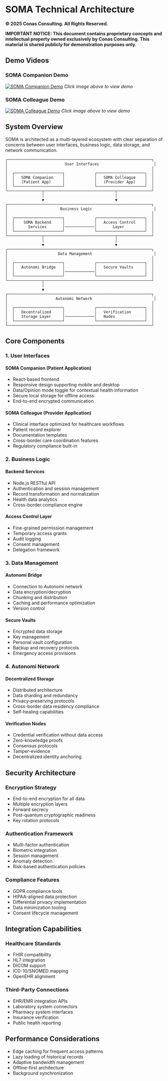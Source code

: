 # SOMA Technical Architecture

**© 2025 Conas Consulting. All Rights Reserved.**

**IMPORTANT NOTICE: This document contains proprietary concepts and intellectual property owned exclusively by Conas Consulting. This material is shared publicly for demonstration purposes only.**

## Demo Videos

### SOMA Companion Demo
[![SOMA Companion Demo](https://static.wixstatic.com/media/afc39f_570d18746af94c1194c513b7b23a3945~mv2.png)](https://video.wixstatic.com/video/afc39f_00b381825dae4ef6a8bae53b3a350744/1080p/mp4/file.mp4)
*Click image above to view demo*

### SOMA Colleague Demo
[![SOMA Colleague Demo](https://static.wixstatic.com/media/afc39f_02068bd3082742128ba57b3e17af2e5b~mv2.png)](https://video.wixstatic.com/video/afc39f_f40f1cd5fca241b4998b3f551a51c627/1080p/mp4/file.mp4)
*Click image above to view demo*

## System Overview

SOMA is architected as a multi-layered ecosystem with clear separation of concerns between user interfaces, business logic, data storage, and network communication.

```
┌───────────────────────────────────────────────────────────────┐
│                         User Interfaces                        │
│                                                               │
│  ┌─────────────────────┐             ┌─────────────────────┐  │
│  │   SOMA Companion    │             │   SOMA Colleague    │  │
│  │   (Patient App)     │             │   (Provider App)    │  │
│  └─────────────────────┘             └─────────────────────┘  │
└───────────────┬───────────────────────────────┬───────────────┘
                │                               │
                ▼                               ▼
┌───────────────────────────────────────────────────────────────┐
│                       Business Logic                           │
│                                                               │
│  ┌─────────────────────┐             ┌─────────────────────┐  │
│  │    SOMA Backend     │             │   Access Control    │  │
│  │      Services       │─────────────│       Layer         │  │
│  └─────────────────────┘             └─────────────────────┘  │
└───────────────┬───────────────────────────────┬───────────────┘
                │                               │
                ▼                               ▼
┌───────────────────────────────────────────────────────────────┐
│                      Data Management                           │
│                                                               │
│  ┌─────────────────────┐             ┌─────────────────────┐  │
│  │   Autonomi Bridge   │             │   Secure Vaults     │  │
│  │                     │─────────────│                     │  │
│  └─────────────────────┘             └─────────────────────┘  │
└───────────────┬───────────────────────────────────────────────┘
                │                               
                ▼                               
┌───────────────────────────────────────────────────────────────┐
│                     Autonomi Network                           │
│                                                               │
│  ┌─────────────────────┐             ┌─────────────────────┐  │
│  │   Decentralized     │             │   Verification      │  │
│  │   Storage Layer     │─────────────│   Nodes             │  │
│  └─────────────────────┘             └─────────────────────┘  │
└───────────────────────────────────────────────────────────────┘
```

## Core Components

### 1. User Interfaces

#### SOMA Companion (Patient Application)
- React-based frontend
- Responsive design supporting mobile and desktop
- Data/Opinion mode toggle for contextual health information
- Secure local storage for offline access
- End-to-end encrypted communication

#### SOMA Colleague (Provider Application)
- Clinical interface optimized for healthcare workflows
- Patient record explorer
- Documentation templates
- Cross-border care coordination features
- Regulatory compliance built-in

### 2. Business Logic

#### Backend Services
- Node.js RESTful API
- Authentication and session management
- Record transformation and normalization
- Health data analytics
- Cross-border compliance engine

#### Access Control Layer
- Fine-grained permission management
- Temporary access grants
- Audit logging
- Consent management
- Delegation framework

### 3. Data Management

#### Autonomi Bridge
- Connection to Autonomi network
- Data encryption/decryption
- Chunking and distribution
- Caching and performance optimization
- Version control

#### Secure Vaults
- Encrypted data storage
- Key management
- Personal vault configuration
- Backup and recovery protocols
- Emergency access provisions

### 4. Autonomi Network

#### Decentralized Storage
- Distributed architecture
- Data sharding and redundancy
- Privacy-preserving protocols
- Cross-border data residency compliance
- Self-healing capabilities

#### Verification Nodes
- Credential verification without data access
- Zero-knowledge proofs
- Consensus protocols
- Tamper-evidence
- Decentralized identity anchoring

## Security Architecture

### Encryption Strategy
- End-to-end encryption for all data
- Multiple encryption layers
- Forward secrecy
- Post-quantum cryptographic readiness
- Key rotation protocols

### Authentication Framework
- Multi-factor authentication
- Biometric integration
- Session management
- Anomaly detection
- Risk-based authentication policies

### Compliance Features
- GDPR compliance tools
- HIPAA-aligned data protection
- Differential privacy implementation
- Data minimization tooling
- Consent lifecycle management

## Integration Capabilities

### Healthcare Standards
- FHIR compatibility
- HL7 integration
- DICOM support
- ICD-10/SNOMED mapping
- OpenEHR alignment

### Third-Party Connections
- EHR/EMR integration APIs
- Laboratory system connectors
- Pharmacy system interfaces
- Insurance verification
- Public health reporting

## Performance Considerations

- Edge caching for frequent access patterns
- Lazy loading of historical records
- Adaptive bandwidth management
- Offline-first architecture
- Background synchronization